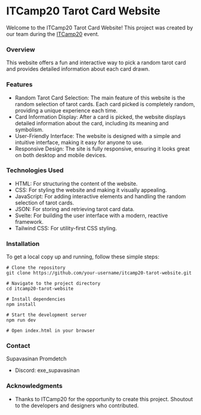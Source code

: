 # ITCamp20 Tarot Card Website

Welcome to the ITCamp20 Tarot Card Website! This project was created by our team during the [ITCamp20][id/name] event.

[id/name]: https://www.facebook.com/itcampKMITL/


### Overview 
This website offers a fun and interactive way to pick a random tarot card and provides detailed information about each card drawn.

### Features

- Random Tarot Card Selection: The main feature of this website is the random selection of tarot cards. Each card picked is completely random, providing a unique experience each time.
- Card Information Display: After a card is picked, the website displays detailed information about the card, including its meaning and symbolism.
- User-Friendly Interface: The website is designed with a simple and intuitive interface, making it easy for anyone to use.
- Responsive Design: The site is fully responsive, ensuring it looks great on both desktop and mobile devices.

### Technologies Used
- HTML: For structuring the content of the website.
- CSS: For styling the website and making it visually appealing.
- JavaScript: For adding interactive elements and handling the random selection of tarot cards.
- JSON: For storing and retrieving tarot card data.
- Svelte: For building the user interface with a modern, reactive framework.
- Tailwind CSS: For utility-first CSS styling.

### Installation 
To get a local copy up and running, follow these simple steps:

```
# Clone the repository
git clone https://github.com/your-username/itcamp20-tarot-website.git

# Navigate to the project directory
cd itcamp20-tarot-website

# Install dependencies
npm install

# Start the development server
npm run dev

# Open index.html in your browser
```

### Contact 
Supavasinan Promdetch 

- Discord:  exe_supavasinan


### Acknowledgments 
- Thanks to ITCamp20 for the opportunity to create this project.
Shoutout to the developers and designers who contributed.


